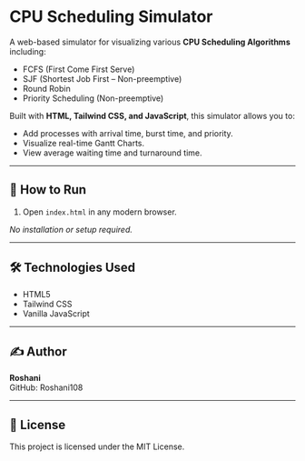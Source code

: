 # CPU Scheduling Simulator

A web-based simulator for visualizing various **CPU Scheduling Algorithms** including:

- FCFS (First Come First Serve)
- SJF (Shortest Job First – Non-preemptive)
- Round Robin
- Priority Scheduling (Non-preemptive)

Built with **HTML, Tailwind CSS, and JavaScript**, this simulator allows you to:

- Add processes with arrival time, burst time, and priority.
- Visualize real-time Gantt Charts.
- View average waiting time and turnaround time.

---

## 🚀 How to Run

1. Open `index.html` in any modern browser.

_No installation or setup required._

---

## 🛠️ Technologies Used

- HTML5
- Tailwind CSS
- Vanilla JavaScript

---

## ✍️ Author

**Roshani**  
GitHub: Roshani108

---

## 📄 License

This project is licensed under the MIT License.
